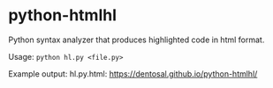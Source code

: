 # python-htmlhl
Python syntax analyzer that produces highlighted code in html format.

Usage: `python hl.py <file.py>`

Example output: hl.py.html: https://dentosal.github.io/python-htmlhl/
